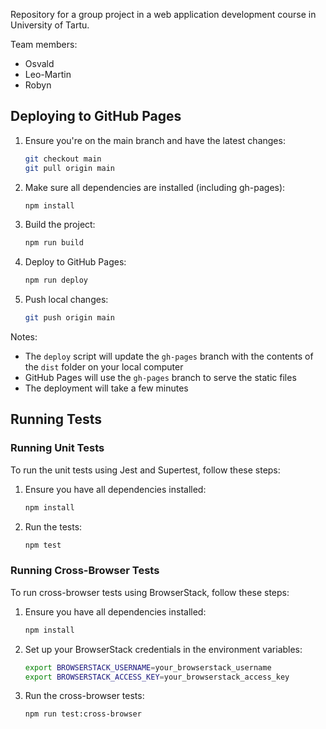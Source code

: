 Repository for a group project in a web application development course in University of Tartu.

Team members:
- Osvald
- Leo-Martin
- Robyn

## Deploying to GitHub Pages

1. Ensure you're on the main branch and have the latest changes:
   ```bash
   git checkout main
   git pull origin main
   ```

2. Make sure all dependencies are installed (including gh-pages):
   ```bash
   npm install
   ```

3. Build the project:
   ```bash
   npm run build
   ```

4. Deploy to GitHub Pages:
   ```bash
   npm run deploy
   ```

5. Push local changes:
   ```bash
   git push origin main
   ```

Notes:
- The `deploy` script will update the `gh-pages` branch with the contents of the `dist` folder on your local computer
- GitHub Pages will use the `gh-pages` branch to serve the static files
- The deployment will take a few minutes

## Running Tests

### Running Unit Tests

To run the unit tests using Jest and Supertest, follow these steps:

1. Ensure you have all dependencies installed:
   ```bash
   npm install
   ```

2. Run the tests:
   ```bash
   npm test
   ```

### Running Cross-Browser Tests

To run cross-browser tests using BrowserStack, follow these steps:

1. Ensure you have all dependencies installed:
   ```bash
   npm install
   ```

2. Set up your BrowserStack credentials in the environment variables:
   ```bash
   export BROWSERSTACK_USERNAME=your_browserstack_username
   export BROWSERSTACK_ACCESS_KEY=your_browserstack_access_key
   ```

3. Run the cross-browser tests:
   ```bash
   npm run test:cross-browser
   ```
